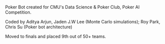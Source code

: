 Poker Bot created for CMU's Data Science & Poker Club, Poker AI Competition. 

Coded by Aditya Arjun, Jaden J.W Lee (Monte Carlo simulations); Roy Park, Chris Su (Poker bot architecture)

Moved to finals and placed 9th out of 50+ teams. 
